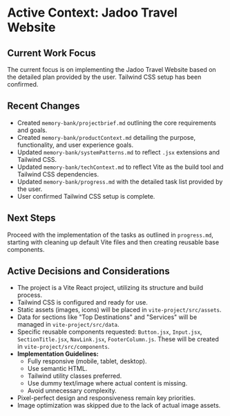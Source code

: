 # Active Context: Jadoo Travel Website

## Current Work Focus

The current focus is on implementing the Jadoo Travel Website based on the detailed plan provided by the user. Tailwind CSS setup has been confirmed.

## Recent Changes

- Created `memory-bank/projectbrief.md` outlining the core requirements and goals.
- Created `memory-bank/productContext.md` detailing the purpose, functionality, and user experience goals.
- Updated `memory-bank/systemPatterns.md` to reflect `.jsx` extensions and Tailwind CSS.
- Updated `memory-bank/techContext.md` to reflect Vite as the build tool and Tailwind CSS dependencies.
- Updated `memory-bank/progress.md` with the detailed task list provided by the user.
- User confirmed Tailwind CSS setup is complete.

## Next Steps

Proceed with the implementation of the tasks as outlined in `progress.md`, starting with cleaning up default Vite files and then creating reusable base components.

## Active Decisions and Considerations

- The project is a Vite React project, utilizing its structure and build process.
- Tailwind CSS is configured and ready for use.
- Static assets (images, icons) will be placed in `vite-project/src/assets`.
- Data for sections like "Top Destinations" and "Services" will be managed in `vite-project/src/data`.
- Specific reusable components requested: `Button.jsx`, `Input.jsx`, `SectionTitle.jsx`, `NavLink.jsx`, `FooterColumn.js`. These will be created in `vite-project/src/components`.
- **Implementation Guidelines:**
    - Fully responsive (mobile, tablet, desktop).
    - Use semantic HTML.
    - Tailwind utility classes preferred.
    - Use dummy text/image where actual content is missing.
    - Avoid unnecessary complexity.
- Pixel-perfect design and responsiveness remain key priorities.
- Image optimization was skipped due to the lack of actual image assets.
